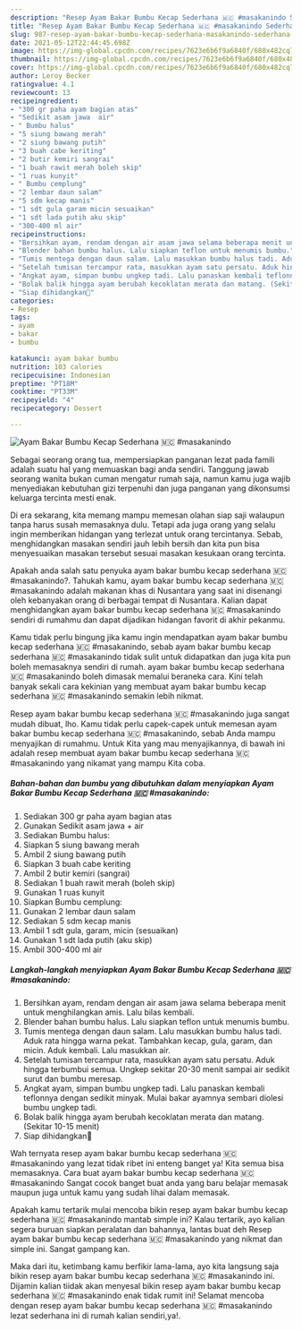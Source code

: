 ```yaml
---
description: "Resep Ayam Bakar Bumbu Kecap Sederhana 🇲🇨 #masakanindo Sederhana Untuk Jualan"
title: "Resep Ayam Bakar Bumbu Kecap Sederhana 🇲🇨 #masakanindo Sederhana Untuk Jualan"
slug: 987-resep-ayam-bakar-bumbu-kecap-sederhana-masakanindo-sederhana-untuk-jualan
date: 2021-05-12T22:44:45.698Z
image: https://img-global.cpcdn.com/recipes/7623e6b6f9a6840f/680x482cq70/ayam-bakar-bumbu-kecap-sederhana-🇲🇨-masakanindo-foto-resep-utama.jpg
thumbnail: https://img-global.cpcdn.com/recipes/7623e6b6f9a6840f/680x482cq70/ayam-bakar-bumbu-kecap-sederhana-🇲🇨-masakanindo-foto-resep-utama.jpg
cover: https://img-global.cpcdn.com/recipes/7623e6b6f9a6840f/680x482cq70/ayam-bakar-bumbu-kecap-sederhana-🇲🇨-masakanindo-foto-resep-utama.jpg
author: Leroy Becker
ratingvalue: 4.1
reviewcount: 13
recipeingredient:
- "300 gr paha ayam bagian atas"
- "Sedikit asam jawa  air"
- " Bumbu halus"
- "5 siung bawang merah"
- "2 siung bawang putih"
- "3 buah cabe keriting"
- "2 butir kemiri sangrai"
- "1 buah rawit merah boleh skip"
- "1 ruas kunyit"
- " Bumbu cemplung"
- "2 lembar daun salam"
- "5 sdm kecap manis"
- "1 sdt gula garam micin sesuaikan"
- "1 sdt lada putih aku skip"
- "300-400 ml air"
recipeinstructions:
- "Bersihkan ayam, rendam dengan air asam jawa selama beberapa menit untuk menghilangkan amis. Lalu bilas kembali."
- "Blender bahan bumbu halus. Lalu siapkan teflon untuk menumis bumbu."
- "Tumis mentega dengan daun salam. Lalu masukkan bumbu halus tadi. Aduk rata hingga warna pekat. Tambahkan kecap, gula, garam, dan micin. Aduk kembali. Lalu masukkan air."
- "Setelah tumisan tercampur rata, masukkan ayam satu persatu. Aduk hingga terbumbui semua. Ungkep sekitar 20-30 menit sampai air sedikit surut dan bumbu meresap."
- "Angkat ayam, simpan bumbu ungkep tadi. Lalu panaskan kembali teflonnya dengan sedikit minyak. Mulai bakar ayamnya sembari diolesi bumbu ungkep tadi."
- "Bolak balik hingga ayam berubah kecoklatan merata dan matang. (Sekitar 10-15 menit)"
- "Siap dihidangkan🥰"
categories:
- Resep
tags:
- ayam
- bakar
- bumbu

katakunci: ayam bakar bumbu 
nutrition: 103 calories
recipecuisine: Indonesian
preptime: "PT18M"
cooktime: "PT33M"
recipeyield: "4"
recipecategory: Dessert

---
```



![Ayam Bakar Bumbu Kecap Sederhana 🇲🇨 #masakanindo](https://img-global.cpcdn.com/recipes/7623e6b6f9a6840f/680x482cq70/ayam-bakar-bumbu-kecap-sederhana-🇲🇨-masakanindo-foto-resep-utama.jpg)

Sebagai seorang orang tua, mempersiapkan panganan lezat pada famili adalah suatu hal yang memuaskan bagi anda sendiri. Tanggung jawab seorang  wanita bukan cuman mengatur rumah saja, namun kamu juga wajib menyediakan kebutuhan gizi terpenuhi dan juga panganan yang dikonsumsi keluarga tercinta mesti enak.

Di era  sekarang, kita memang mampu memesan olahan siap saji walaupun tanpa harus susah memasaknya dulu. Tetapi ada juga orang yang selalu ingin memberikan hidangan yang terlezat untuk orang tercintanya. Sebab, menghidangkan masakan sendiri jauh lebih bersih dan kita pun bisa menyesuaikan masakan tersebut sesuai masakan kesukaan orang tercinta. 



Apakah anda salah satu penyuka ayam bakar bumbu kecap sederhana 🇲🇨 #masakanindo?. Tahukah kamu, ayam bakar bumbu kecap sederhana 🇲🇨 #masakanindo adalah makanan khas di Nusantara yang saat ini disenangi oleh kebanyakan orang di berbagai tempat di Nusantara. Kalian dapat menghidangkan ayam bakar bumbu kecap sederhana 🇲🇨 #masakanindo sendiri di rumahmu dan dapat dijadikan hidangan favorit di akhir pekanmu.

Kamu tidak perlu bingung jika kamu ingin mendapatkan ayam bakar bumbu kecap sederhana 🇲🇨 #masakanindo, sebab ayam bakar bumbu kecap sederhana 🇲🇨 #masakanindo tidak sulit untuk didapatkan dan juga kita pun boleh memasaknya sendiri di rumah. ayam bakar bumbu kecap sederhana 🇲🇨 #masakanindo boleh dimasak memalui beraneka cara. Kini telah banyak sekali cara kekinian yang membuat ayam bakar bumbu kecap sederhana 🇲🇨 #masakanindo semakin lebih nikmat.

Resep ayam bakar bumbu kecap sederhana 🇲🇨 #masakanindo juga sangat mudah dibuat, lho. Kamu tidak perlu capek-capek untuk memesan ayam bakar bumbu kecap sederhana 🇲🇨 #masakanindo, sebab Anda mampu menyajikan di rumahmu. Untuk Kita yang mau menyajikannya, di bawah ini adalah resep membuat ayam bakar bumbu kecap sederhana 🇲🇨 #masakanindo yang nikamat yang mampu Kita coba.

<!--inarticleads1-->

##### Bahan-bahan dan bumbu yang dibutuhkan dalam menyiapkan Ayam Bakar Bumbu Kecap Sederhana 🇲🇨 #masakanindo:

1. Sediakan 300 gr paha ayam bagian atas
1. Gunakan Sedikit asam jawa + air
1. Sediakan  Bumbu halus:
1. Siapkan 5 siung bawang merah
1. Ambil 2 siung bawang putih
1. Siapkan 3 buah cabe keriting
1. Ambil 2 butir kemiri (sangrai)
1. Sediakan 1 buah rawit merah (boleh skip)
1. Gunakan 1 ruas kunyit
1. Siapkan  Bumbu cemplung:
1. Gunakan 2 lembar daun salam
1. Sediakan 5 sdm kecap manis
1. Ambil 1 sdt gula, garam, micin (sesuaikan)
1. Gunakan 1 sdt lada putih (aku skip)
1. Ambil 300-400 ml air




<!--inarticleads2-->

##### Langkah-langkah menyiapkan Ayam Bakar Bumbu Kecap Sederhana 🇲🇨 #masakanindo:

1. Bersihkan ayam, rendam dengan air asam jawa selama beberapa menit untuk menghilangkan amis. Lalu bilas kembali.
1. Blender bahan bumbu halus. Lalu siapkan teflon untuk menumis bumbu.
1. Tumis mentega dengan daun salam. Lalu masukkan bumbu halus tadi. Aduk rata hingga warna pekat. Tambahkan kecap, gula, garam, dan micin. Aduk kembali. Lalu masukkan air.
1. Setelah tumisan tercampur rata, masukkan ayam satu persatu. Aduk hingga terbumbui semua. Ungkep sekitar 20-30 menit sampai air sedikit surut dan bumbu meresap.
1. Angkat ayam, simpan bumbu ungkep tadi. Lalu panaskan kembali teflonnya dengan sedikit minyak. Mulai bakar ayamnya sembari diolesi bumbu ungkep tadi.
1. Bolak balik hingga ayam berubah kecoklatan merata dan matang. (Sekitar 10-15 menit)
1. Siap dihidangkan🥰




Wah ternyata resep ayam bakar bumbu kecap sederhana 🇲🇨 #masakanindo yang lezat tidak ribet ini enteng banget ya! Kita semua bisa memasaknya. Cara buat ayam bakar bumbu kecap sederhana 🇲🇨 #masakanindo Sangat cocok banget buat anda yang baru belajar memasak maupun juga untuk kamu yang sudah lihai dalam memasak.

Apakah kamu tertarik mulai mencoba bikin resep ayam bakar bumbu kecap sederhana 🇲🇨 #masakanindo mantab simple ini? Kalau tertarik, ayo kalian segera buruan siapkan peralatan dan bahannya, lantas buat deh Resep ayam bakar bumbu kecap sederhana 🇲🇨 #masakanindo yang nikmat dan simple ini. Sangat gampang kan. 

Maka dari itu, ketimbang kamu berfikir lama-lama, ayo kita langsung saja bikin resep ayam bakar bumbu kecap sederhana 🇲🇨 #masakanindo ini. Dijamin kalian tiidak akan menyesal bikin resep ayam bakar bumbu kecap sederhana 🇲🇨 #masakanindo enak tidak rumit ini! Selamat mencoba dengan resep ayam bakar bumbu kecap sederhana 🇲🇨 #masakanindo lezat sederhana ini di rumah kalian sendiri,ya!.

